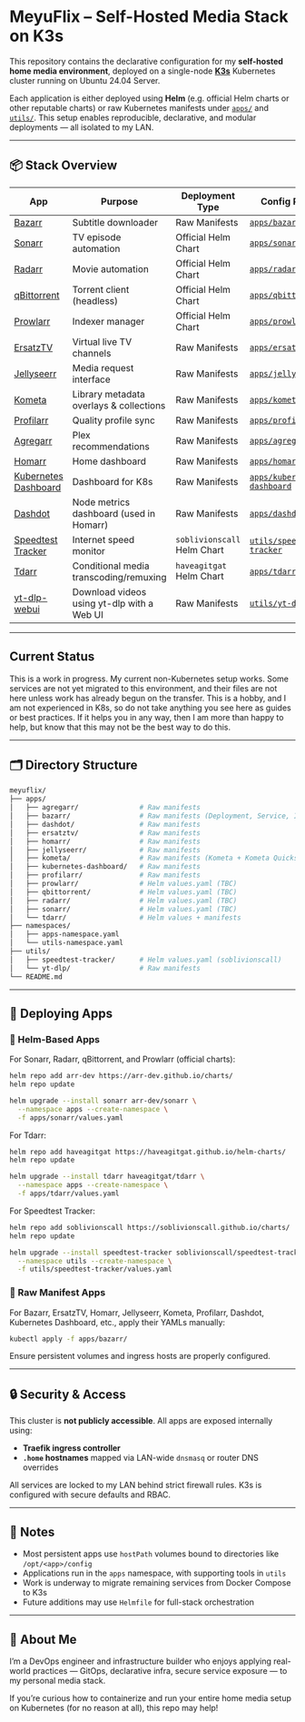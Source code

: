 # MeyuFlix – Self-Hosted Media Stack on K3s

This repository contains the declarative configuration for my **self-hosted home media environment**, deployed on a single-node [**K3s**](https://k3s.io/) Kubernetes cluster running on Ubuntu 24.04 Server.

Each application is either deployed using **Helm** (e.g. official Helm charts or other reputable charts) or raw Kubernetes manifests under [`apps/`](./apps) and [`utils/`](./utils). This setup enables reproducible, declarative, and modular deployments — all isolated to my LAN.

---

## 📦 Stack Overview

| App                                                                                          | Purpose                          | Deployment Type               | Config Path                                | Migrated/Implemented |
|-----------------------------------------------------------------------------------------------|----------------------------------|-------------------------------|--------------------------------------------|----------------------|
| [Bazarr](https://www.bazarr.media/)                                                           | Subtitle downloader              | Raw Manifests                 | [`apps/bazarr`](./apps/bazarr)             | ✅ |
| [Sonarr](https://sonarr.tv/)                                                                  | TV episode automation   | Official Helm Chart           | [`apps/sonarr`](./apps/sonarr)             | ❌ |
| [Radarr](https://radarr.video/)                                                               | Movie automation   | Official Helm Chart           | [`apps/radarr`](./apps/radarr)             | ❌ |
| [qBittorrent](https://www.qbittorrent.org/)                                                   | Torrent client (headless)   | Official Helm Chart           | [`apps/qbittorrent`](./apps/qbittorrent)   | ❌ |
| [Prowlarr](https://wiki.servarr.com/prowlarr)                                                 | Indexer manager   | Official Helm Chart           | [`apps/prowlarr`](./apps/prowlarr)         | ❌ |
| [ErsatzTV](https://ersatztv.org/)                                                             | Virtual live TV channels         | Raw Manifests                 | [`apps/ersatztv`](./apps/ersatztv)         | ✅ |
| [Jellyseerr](https://github.com/Fallenbagel/jellyseerr)                                       | Media request interface          | Raw Manifests                 | [`apps/jellyseerr`](./apps/jellyseerr)     | ✅ |
| [Kometa](https://www.kometa.wiki/)                                                             | Library metadata overlays & collections | Raw Manifests                 | [`apps/kometa`](./apps/kometa)             | ✅ |
| [Profilarr](https://github.com/saswatds/profilarr)                                            | Quality profile sync             | Raw Manifests                 | [`apps/profilarr`](./apps/profilarr)       | ✅ |
| [Agregarr](https://github.com/agregarr/agregarr)                                              | Plex recommendations          | Raw Manifests                 | [`apps/agregarr`](./apps/agregarr)       | ✅ |
| [Homarr](https://github.com/ajnart/homarr)                                                    | Home dashboard                   | Raw Manifests                 | [`apps/homarr`](./apps/homarr)             | ✅ |
| [Kubernetes Dashboard](https://github.com/kubernetes/dashboard)                               | Dashboard for K8s                | Raw Manifests                 | [`apps/kubernetes-dashboard`](./apps/kubernetes-dashboard) | ✅ |
| [Dashdot](https://github.com/MauriceNino/dashdot)                                             | Node metrics dashboard (used in Homarr) | Raw Manifests         | [`apps/dashdot`](./apps/dashdot)           | ✅ |
| [Speedtest Tracker](https://github.com/henrywhitaker3/Speedtest-Tracker)                     | Internet speed monitor           | `soblivionscall` Helm Chart   | [`utils/speedtest-tracker`](./utils/speedtest-tracker) | ✅ |
| [Tdarr](https://github.com/HaveAGitGat/Tdarr)                                                 | Conditional media transcoding/remuxing | `haveagitgat` Helm Chart | [`apps/tdarr`](./apps/tdarr)               | ✅ |
| [yt-dlp-webui](https://github.com/MaxelAmador/yt-dlp-web-ui)                                 | Download videos using yt-dlp with a Web UI | Raw Manifests        | [`utils/yt-dlp`](./utils/yt-dlp)           | ✅ |

---

## Current Status

This is a work in progress. My current non-Kubernetes setup works. Some services are not yet migrated to this environment, and their files are not here unless work has already begun on the transfer. This is a hobby, and I am not experienced in K8s, so do not take anything you see here as guides or best practices. If it helps you in any way, then I am more than happy to help, but know that this may not be the best way to do this.

---

## 🗂 Directory Structure

```bash
meyuflix/
├── apps/
│   ├── agregarr/               # Raw manifests
│   ├── bazarr/                 # Raw manifests (Deployment, Service, Ingress, PV/PVC)
│   ├── dashdot/                # Raw manifests
│   ├── ersatztv/               # Raw manifests
│   ├── homarr/                 # Raw manifests
│   ├── jellyseerr/             # Raw manifests
│   ├── kometa/                 # Raw manifests (Kometa + Kometa Quickstart)
│   ├── kubernetes-dashboard/   # Raw manifests
│   ├── profilarr/              # Raw manifests
│   ├── prowlarr/               # Helm values.yaml (TBC)
│   ├── qbittorrent/            # Helm values.yaml (TBC)
│   ├── radarr/                 # Helm values.yaml (TBC)
│   ├── sonarr/                 # Helm values.yaml (TBC)
│   └── tdarr/                  # Helm values + manifests
├── namespaces/
│   ├── apps-namespace.yaml
│   └── utils-namespace.yaml
├── utils/
│   ├── speedtest-tracker/      # Helm values.yaml (soblivionscall)
│   └── yt-dlp/                 # Raw manifests
└── README.md
```

---

## 🚀 Deploying Apps

### 🔹 Helm-Based Apps

For Sonarr, Radarr, qBittorrent, and Prowlarr (official charts):

```bash
helm repo add arr-dev https://arr-dev.github.io/charts/
helm repo update

helm upgrade --install sonarr arr-dev/sonarr \
  --namespace apps --create-namespace \
  -f apps/sonarr/values.yaml
```

For Tdarr:

```bash
helm repo add haveagitgat https://haveagitgat.github.io/helm-charts/
helm repo update

helm upgrade --install tdarr haveagitgat/tdarr \
  --namespace apps --create-namespace \
  -f apps/tdarr/values.yaml
```

For Speedtest Tracker:

```bash
helm repo add soblivionscall https://soblivionscall.github.io/charts/
helm repo update

helm upgrade --install speedtest-tracker soblivionscall/speedtest-tracker \
  --namespace utils --create-namespace \
  -f utils/speedtest-tracker/values.yaml
```
### 🔹 Raw Manifest Apps

For Bazarr, ErsatzTV, Homarr, Jellyseerr, Kometa, Profilarr, Dashdot, Kubernetes Dashboard, etc., apply their YAMLs manually:

```bash
kubectl apply -f apps/bazarr/
```

Ensure persistent volumes and ingress hosts are properly configured.

---

## 🔒 Security & Access

This cluster is **not publicly accessible**. All apps are exposed internally using:

- **Traefik ingress controller**
- **`.home` hostnames** mapped via LAN-wide `dnsmasq` or router DNS overrides

All services are locked to my LAN behind strict firewall rules. K3s is configured with secure defaults and RBAC.

---

## 🧪 Notes

- Most persistent apps use `hostPath` volumes bound to directories like `/opt/<app>/config`
- Applications run in the `apps` namespace, with supporting tools in `utils`
- Work is underway to migrate remaining services from Docker Compose to K3s
- Future additions may use `Helmfile` for full-stack orchestration

---

## 👋 About Me

I’m a DevOps engineer and infrastructure builder who enjoys applying real-world practices — GitOps, declarative infra, secure service exposure — to my personal media stack.

If you’re curious how to containerize and run your entire home media setup on Kubernetes (for no reason at all), this repo may help!
